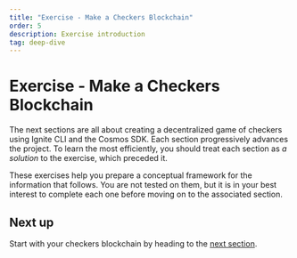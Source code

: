 ```yaml
---
title: "Exercise - Make a Checkers Blockchain"
order: 5
description: Exercise introduction
tag: deep-dive
---
```


# Exercise - Make a Checkers Blockchain

The next sections are all about creating a decentralized game of checkers using Ignite CLI and the Cosmos SDK. Each section progressively advances the project. To learn the most efficiently, you should treat each section as _a solution_ to the exercise, which preceded it.

These exercises help you prepare a conceptual framework for the information that follows. You are not tested on them, but it is in your best interest to complete each one before moving on to the associated section.

## Next up

Start with your checkers blockchain by heading to the [next section](./stored-game.md).
